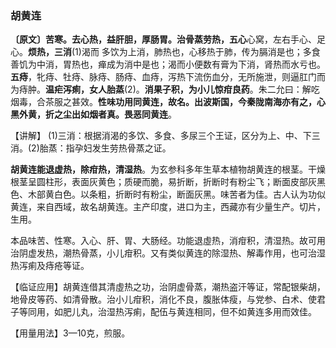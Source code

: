 ### 胡黄连

**〔原文〕苦寒。去心热，益肝胆，厚肠胃。治骨蒸劳热，五心**心窝，左右手心、足心。**烦热，三消**(1)渴而
多饮为上消，肺热也，心移热于肺，传为膈消是也；多食善饥为中消，胃热也，瘅成为消中是也；渴而小便数有膏为下消，肾热而水亏也。**五痔**，牝痔、牡痔、脉痔、肠痔、血痔，泻热下流伤血分，无所施泄，则逼肛门而为痔肿。**温疟泻痢，女人胎蒸**(2)。**消果子积，为小儿惊疳良药**。朱二允曰：解吃烟毒，合茶服之甚效。**性味功用同黄连，故名。出波斯国，今秦陇南海亦有之，心黑外黄，折之尘出如烟者真。畏恶同黄连**。

【讲解】	(1)三消：根据消渴的多饮、多食、多尿三个王证，区分为上、中、下三消。(2)胎蒸：指孕妇发生劳热骨蒸之证。

**胡黄连能退虚热，除疳热，清湿热**。为玄参科多年生草本植物胡黄连的根茎。干燥根茎呈圆柱形，表面灰黄色；质硬而脆，易折断，折断时有粉尘飞；断面皮部灰黑色、木部黄白色。以条粗，折断时有粉尘，断面灰黑。味苦者为佳。古人认为功似黄连，来自西域，故名胡黄连。主产印度，进口为主，西藏亦有少量生产。切片，生用。

本品味苦、性寒。入心、肝、胃、大肠经。功能退虛热，消疳积，清湿热。故可用治阴虚发热，潮热骨蒸，小儿疳积。又有类似黄连的除湿热、解毒作用，也可治湿热泻痢及痔疮等证。

【临证应用】胡黄连借其清虛热之功，治阴虚骨蒸，潮热盗汗等证，常配银柴胡，地骨皮等药、如清骨散。治小儿疳积，消化不良，腹胀体瘦，与党参、白术、使君子等同用，如肥儿丸，治湿热泻痢，配伍与黄连相同，但不如黄连多用而效佳。

【用量用法】3—10克，煎服。
